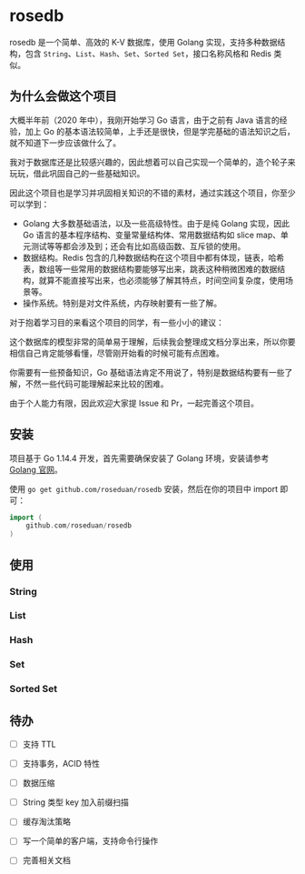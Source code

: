 # rosedb
rosedb 是一个简单、高效的 K-V 数据库，使用 Golang 实现，支持多种数据结构，包含 `String`、`List`、`Hash`、`Set`、`Sorted Set`，接口名称风格和 Redis 类似。

## 为什么会做这个项目

大概半年前（2020 年中），我刚开始学习 Go 语言，由于之前有 Java 语言的经验，加上 Go 的基本语法较简单，上手还是很快，但是学完基础的语法知识之后，就不知道下一步应该做什么了。

我对于数据库还是比较感兴趣的，因此想着可以自己实现一个简单的，造个轮子来玩玩，借此巩固自己的一些基础知识。

因此这个项目也是学习并巩固相关知识的不错的素材，通过实践这个项目，你至少可以学到：

* Golang 大多数基础语法，以及一些高级特性。由于是纯 Golang 实现，因此 Go 语言的基本程序结构、变量常量结构体、常用数据结构如 slice map、单元测试等等都会涉及到；还会有比如高级函数、互斥锁的使用。
* 数据结构。Redis 包含的几种数据结构在这个项目中都有体现，链表，哈希表，数组等一些常用的数据结构要能够写出来，跳表这种稍微困难的数据结构，就算不能直接写出来，也必须能够了解其特点，时间空间复杂度，使用场景等。
* 操作系统。特别是对文件系统，内存映射要有一些了解。

对于抱着学习目的来看这个项目的同学，有一些小小的建议：

这个数据库的模型非常的简单易于理解，后续我会整理成文档分享出来，所以你要相信自己肯定能够看懂，尽管刚开始看的时候可能有点困难。

你需要有一些预备知识，Go 基础语法肯定不用说了，特别是数据结构要有一些了解，不然一些代码可能理解起来比较的困难。

由于个人能力有限，因此欢迎大家提 Issue 和 Pr，一起完善这个项目。

## 安装

项目基于 Go 1.14.4 开发，首先需要确保安装了 Golang 环境，安装请参考 [Golang 官网](https://golang.org/)。

使用 `go get github.com/roseduan/rosedb` 安装，然后在你的项目中 import 即可：

```go
import (
	github.com/roseduan/rosedb
)
```

## 使用

### String

### List

### Hash

### Set

### Sorted Set

## 待办

+ [ ] 支持 TTL
+ [ ] 支持事务，ACID 特性
+ [ ] 数据压缩
+ [ ] String 类型 key 加入前缀扫描
+ [ ] 缓存淘汰策略
+ [ ] 写一个简单的客户端，支持命令行操作
+ [ ] 完善相关文档

